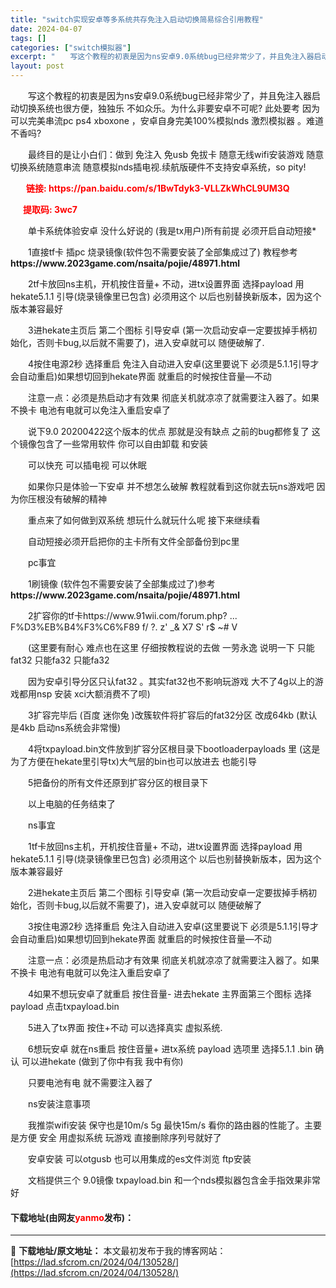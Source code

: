 ```yaml
---
title: "switch实现安卓等多系统共存免注入启动切换简易综合引用教程"
date: 2024-04-07
tags: []
categories: ["switch模拟器"]
excerpt: "　　写这个教程的初衷是因为ns安卓9.0系统bug已经非常少了，并且免注入器启动切换系统也很方便，独独乐 不如众乐。为什么非要安卓不可呢? 此处要考 因为可以完美串流pc ps4 xboxone ，安卓自身完美100%模拟nds 激烈模拟器 。难道不香吗? 　　最终目的是让小白们：做到 免注入 免u&hellip;"
layout: post
---
```


 <p>　　写这个教程的初衷是因为ns安卓9.0系统bug已经非常少了，并且免注入器启动切换系统也很方便，独独乐 不如众乐。为什么非要安卓不可呢? 此处要考 因为可以完美串流pc ps4 xboxone ，安卓自身完美100%模拟nds 激烈模拟器 。难道不香吗?</p> <p>　　最终目的是让小白们：做到 免注入 免usb 免拔卡 随意无线wifi安装游戏 随意切换系统随意串流 随意模拟nds插电视.续航版硬件不支持安卓系统，so pity!</p> <p>&nbsp; &nbsp;<span style="color:#FF0000;"><strong> &nbsp; &nbsp;链接: https://pan.baidu.com/s/1BwTdyk3-VLLZkWhCL9UM3Q </strong></span></p> <p><span style="color:#FF0000;"><strong>&nbsp; &nbsp; &nbsp; 提取码: 3wc7</strong></span></p> <p>　　单卡系统体验安卓 没什么好说的 (我是tx用户)所有前提 必须开启自动短接*</p> <p>　　1直接tf卡 插pc 烧录镜像(软件包不需要安装了全部集成过了) 教程参考 <strong>https://www.2023game.com/nsaita/pojie/48971.html</strong></p> <p>　　2tf卡放回ns主机，开机按住音量+ 不动，进tx设置界面 选择payload 用hekate5.1.1 引导(烧录镜像里已包含) 必须用这个 以后也别替换新版本，因为这个版本兼容最好</p> <p>　　3进hekate主页后 第二个图标 引导安卓 (第一次启动安卓一定要拔掉手柄初始化，否则卡bug,以后就不需要了)，进入安卓就可以 随便破解了.</p> <p>　　4按住电源2秒 选择重启 免注入自动进入安卓(这里要说下 必须是5.1.1引导才会自动重启)如果想切回到hekate界面 就重启的时候按住音量&mdash;不动</p> <p>　　注意一点：必须是热启动才有效果 彻底关机就凉凉了就需要注入器了。如果不换卡 电池有电就可以免注入重启安卓了</p> <p>　　说下9.0 20200422这个版本的优点 那就是没有缺点 之前的bug都修复了 这个镜像包含了一些常用软件 你可以自由卸载 和安装</p> <p>　　可以快充 可以插电视 可以休眠</p> <p>　　如果你只是体验一下安卓 并不想怎么破解 教程就看到这你就去玩ns游戏吧 因为你压根没有破解的精神</p> <p>　　重点来了如何做到双系统 想玩什么就玩什么呢 接下来继续看</p> <p>　　自动短接必须开启把你的主卡所有文件全部备份到pc里</p> <p>　　pc事宜</p> <p>　　1刷镜像 (软件包不需要安装了全部集成过了)参考<strong>https://www.2023game.com/nsaita/pojie/48971.html</strong></p> <p>　　2扩容你的tf卡https://www.91wii.com/forum.php? ... F%D3%EB%B4%F3%C6%F89 f/ ?. z&#39; _&amp; X7 S&#39; r$ ~# V</p> <p>　　(这里要有耐心 难点也在这里 仔细按教程说的去做 一劳永逸 说明一下 只能fat32 只能fa32 只能fa32</p> <p>　　因为安卓引导分区只认fat32 。其实fat32也不影响玩游戏 大不了4g以上的游戏都用nsp 安装 xci大额消费不了呗)</p> <p>　　3扩容完毕后 (百度 迷你兔 )改簇软件将扩容后的fat32分区 改成64kb (默认是4kb 启动ns系统会非常慢)</p> <p>　　4将txpayload.bin文件放到扩容分区根目录下bootloaderpayloads 里 (这是为了方便在hekate里引导tx)大气层的bin也可以放进去 也能引导</p> <p>　　5把备份的所有文件还原到扩容分区的根目录下</p> <p>　　以上电脑的任务结束了</p> <p>　　ns事宜</p> <p>　　1tf卡放回ns主机，开机按住音量+ 不动，进tx设置界面 选择payload 用hekate5.1.1 引导(烧录镜像里已包含) 必须用这个 以后也别替换新版本，因为这个版本兼容最好</p> <p>　　2进hekate主页后 第二个图标 引导安卓 (第一次启动安卓一定要拔掉手柄初始化，否则卡bug,以后就不需要了)，进入安卓就可以 随便破解了</p> <p>　　3按住电源2秒 选择重启 免注入自动进入安卓(这里要说下 必须是5.1.1引导才会自动重启)如果想切回到hekate界面 就重启的时候按住音量&mdash;不动</p> <p>　　注意一点：必须是热启动才有效果 彻底关机就凉凉了就需要注入器了。如果不换卡 电池有电就可以免注入重启安卓了</p> <p>　　4如果不想玩安卓了就重启 按住音量- 进去hekate 主界面第三个图标 选择payload 点击txpayload.bin</p> <p>　　5进入了tx界面 按住+不动 可以选择真实 虚拟系统.</p> <p>　　6想玩安卓 就在ns重启 按住音量+ 进tx系统 payload 选项里 选择5.1.1 .bin 确认 可以进hekate (做到了你中有我 我中有你)</p> <p>　　只要电池有电 就不需要注入器了</p> <p>　　ns安装注意事项</p> <p>　　我推崇wifi安装 保守也是10m/s 5g 最快15m/s 看你的路由器的性能了。主要是方便 安全 用虚拟系统 玩游戏 直接删除序列号就好了</p> <p>　　安卓安装 可以otgusb 也可以用集成的es文件浏览 ftp安装</p> <p>　　文档提供三个 9.0镜像 txpayload.bin 和一个nds模拟器包含金手指效果非常好</p> <p><h4>下载地址(由网友<font color="red">yanmo</font>发布)：</h4></p> 

---
📖 **下载地址/原文地址：** 本文最初发布于我的博客网站：[https://lad.sfcrom.cn/2024/04/130528/](https://lad.sfcrom.cn/2024/04/130528/)
